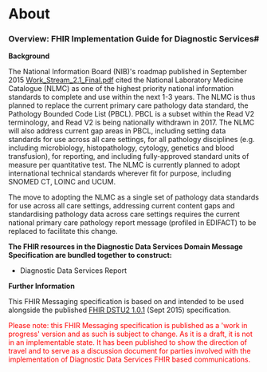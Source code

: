 # About #

### Overview: FHIR Implementation Guide for Diagnostic Services#


**Background**


The National Information Board (NIB)'s roadmap published in September 2015 [Work_Stream_2.1_Final.pdf] cited the National Laboratory Medicine Catalogue (NLMC) as one of the highest priority national information standards to complete and use within the next 1-3 years.
The NLMC is thus planned to replace the current primary care pathology data standard, the Pathology Bounded Code List (PBCL). PBCL is a subset within the Read V2 terminology, and Read V2 is being nationally withdrawn in 2017.  The NLMC will also address current gap areas in PBCL, including setting data standards for use across all care settings, for all pathology disciplines (e.g. including microbiology, histopathology, cytology, genetics and blood transfusion), for reporting, and including fully-approved standard units of measure per quantitative test.  The NLMC is currently planned to adopt international technical standards wherever fit for purpose, including SNOMED CT, LOINC and UCUM.

The move to adopting the NLMC as a single set of pathology data standards for use across all care settings, addressing current content gaps and standardising pathology data across care settings requires the current national primary care pathology report message (profiled in EDIFACT) to be replaced to facilitate this change. 
 

**The FHIR resources in the Diagnostic Data Services Domain Message Specification are bundled together to construct:**

- Diagnostic Data Services Report

**Further Information**

This FHIR Messaging specification is based on and intended to be used alongside the published [FHIR DSTU2 1.0.1] (Sept 2015) specification. 

<font color="red">Please note: this FHIR Messaging specification is published as a 'work in progress' version and as such is subject to change.  As it is a draft, it is not in an implementable state. It has been published to show the direction of travel and to serve as a discussion document for parties involved with the implementation of Diagnostic Data Services FHIR based communications.</font>

[FHIR DSTU2 1.0.1]: http://hl7.org/fhir/index.html

[Work_Stream_2.1_Final.pdf]: https://www.gov.uk/government/uploads/system/uploads/attachment_data/file/465064/Work_Stream_2.1_Final.pdf